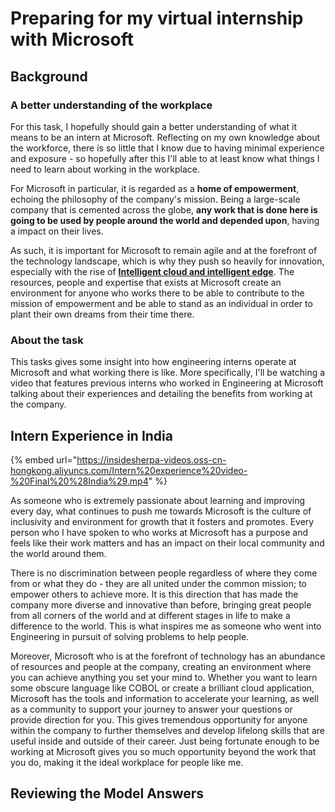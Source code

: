 # Preparing for my virtual internship with Microsoft

## Background

### A better understanding of the workplace

For this task, I hopefully should gain a better understanding of what it means to be an intern at Microsoft. Reflecting on my own knowledge about the workforce, there is so little that I know due to having minimal experience and exposure - so hopefully after this I'll able to at least know what things I need to learn about working in the workplace.

For Microsoft in particular, it is regarded as a **home of empowerment**, echoing the philosophy of the company's mission. Being a large-scale company that is cemented across the globe, **any work that is done here is going to be used by people around the world and depended upon**, having a impact on their lives.

As such, it is important for Microsoft to remain agile and at the forefront of the technology landscape, which is why they push so heavily for innovation, especially with the rise of [**Intelligent cloud and intelligent edge**](https://azure.microsoft.com/en-us/overview/future-of-cloud/). The resources, people and expertise that exists at Microsoft create an environment for anyone who works there to be able to contribute to the mission of empowerment and be able to stand as an individual in order to plant their own dreams from their time there.

### About the task

This tasks gives some insight into how engineering interns operate at Microsoft and what working there is like. More specifically, I'll be watching a video that features previous interns who worked in Engineering at Microsoft talking about their experiences and detailing the benefits from working at the company.

## Intern Experience in India

{% embed url="https://insidesherpa-videos.oss-cn-hongkong.aliyuncs.com/Intern%20experience%20video-%20Final%20%28India%29.mp4" %}

As someone who is extremely passionate about learning and improving every day, what continues to push me towards Microsoft is the culture of inclusivity and environment for growth that it fosters and promotes. Every person who I have spoken to who works at Microsoft has a purpose and feels like their work matters and has an impact on their local community and the world around them.

There is no discrimination between people regardless of where they come from or what they do - they are all united under the common mission; to empower others to achieve more. It is this direction that has made the company more diverse and innovative than before, bringing great people from all corners of the world and at different stages in life to make a difference to the world. This is what inspires me as someone who went into Engineering in pursuit of solving problems to help people.

Moreover, Microsoft who is at the forefront of technology has an abundance of resources and people at the company, creating an environment where you can achieve anything you set your mind to. Whether you want to learn some obscure language like COBOL or create a brilliant cloud application, Microsoft has the tools and information to accelerate your learning, as well as a community to support your journey to answer your questions or provide direction for you. This gives tremendous opportunity for anyone within the company to further themselves and develop lifelong skills that are useful inside and outside of their career. Just being fortunate enough to be working at Microsoft gives you so much opportunity beyond the work that you do, making it the ideal workplace for people like me.

## Reviewing the Model Answers







